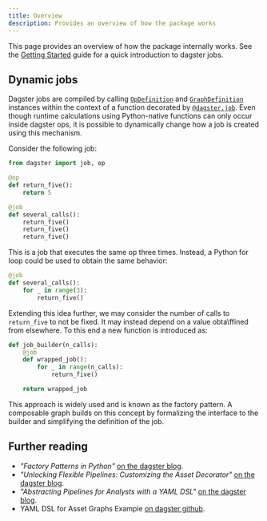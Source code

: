 ```yaml
---
title: Overview
description: Provides an overview of how the package works
---
```


This page provides an overview of how the package internally works. See the
[Getting Started](/guides/getting-started) guide for a quick introduction to
dagster jobs.

## Dynamic jobs

Dagster jobs are compiled by calling [`OpDefinition`](https://docs.dagster.io/_apidocs/ops#dagster.OpDefinition)
and [`GraphDefinition`](https://docs.dagster.io/_apidocs/graphs#dagster.GraphDefinition)
instances within the context of a function decorated by [`@dagster.job`](https://docs.dagster.io/_apidocs/jobs#dagster.job).
Even though runtime calculations using Python-native functions can only occur
inside dagster ops, it is possible to dynamically change how a job is created
using this mechanism.

Consider the following job:

```python
from dagster import job, op

@op
def return_five():
    return 5

@job
def several_calls():
    return_five()
    return_five()
    return_five()
```

This is a job that executes the same op three times. Instead, a Python for loop
could be used to obtain the same behavior:

```python
@job
def several_calls():
    for _ in range(3):
        return_five()
```

Extending this idea further, we may consider the number of calls to
`return_five` to not be fixed. It may instead depend on a value obta\ffined from
elsewhere. To this end a new function is introduced as:

```python
def job_builder(n_calls):
    @job
    def wrapped_job():
        for _ in range(n_calls):
            return_five()

    return wrapped_job
```

This approach is widely used and is known as the factory pattern. A composable
graph builds on this concept by formalizing the interface to the builder and
simplifying the definition of the job.

## Further reading

- *"Factory Patterns in Python"* [on the dagster blog](https://dagster.io/blog/python-factory-patterns).
- *"Unlocking Flexible Pipelines: Customizing the Asset Decorator"* [on the dagster blog](https://dagster.io/blog/unlocking-flexible-pipelines-customizing-asset-decorator).
- *"Abstracting Pipelines for Analysts with a YAML DSL"* [on the dagster blog](https://dagster.io/blog/simplisafe-case-study).
- YAML DSL for Asset Graphs Example [on dagster github](https://github.com/dagster-io/dagster/tree/master/examples/experimental/assets_yaml_dsl).
